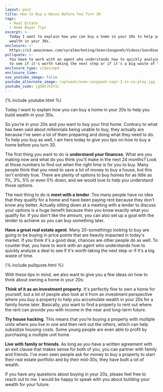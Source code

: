 ```yaml
---
layout: post
title: How to Buy a House Before You Turn 30
tags:
  - Real Estate
  - Home Buyer Tips
excerpt: >-
  Today I want to explain how you can buy a home in your 20s to help you build
  wealth in your 30s.
enclosure: >-
  https://s3.amazonaws.com/vyralmarketing/Sean+Zanganeh/Videos/San+Diego%252C+CA+Real+Estate+-+How+to+Buy+a+House+Before+You+Turn+30.mp4
pullquote: >-
  You have to work with an agent who understands how to quickly analyze a deal
  to see if it's worth taking the next step or if it's a big waste of time.
enclosure_type: video/mp4
enclosure_time:
use_youtube_image: false
youtube_alternate_image: /uploads/sean-zanganeh-sept-2-ss-no-play.jpg
youtube_code: jg5WtJhZfIc
---
```


{% include youtube.html %}

Today I want to explain how you can buy a home in your 20s to help you build wealth in your 30s.

So you're in your 20s and you want to buy your first home. Contrary to what has been said about millennials being unable to buy, they actually are because I’ve seen a lot of them preparing and doing what they need to do. To help you buy as well, I am here today to give you tips on how to buy a home before you turn 30.

The first thing you want to do is **understand your finances**. What are you making now and what do you think you'll make in the next 24 months? Look at those numbers to find out when the right time is for you to buy. Many people think that you need to save a lot of money to buy a house, but this isn't entirely true. There are plenty of options to buy homes for as little as 1%, 3%, 5% or even 0% down, and we would love to help you understand those options.

The next thing to do is **meet with a lender**. Too many people have no idea that they qualify for a home and have been paying rent because they don't know any better. Actually sitting down at a meeting with a lender to discuss your options is a huge benefit because then you know exactly what you qualify for. If you don't like the amount, you can also set up a goal with the lender to achieve so you can buy something later.

**Have a great real estate agent**. Many 20-somethings looking to buy are going to be buying in price points that are heavily impacted in today's market. If you think it's a good deal, chances are other people do as well. To counter that, you have to work with an agent who understands how to quickly analyze a deal to see if it's worth taking the next step or if it's a big waste of time.

{% include pullquote.html %}

With these tips in mind, we also want to give you a few ideas on how to think about owning a home in your 20s:

**Think of it as an investment property**. It's perfectly fine to own a home for yourself, but a lot of people also look at it from an investment perspective where you buy a property to help you accumulate wealth in your 20s for a family home later. Basically, you want to find a property to rent out where the rent can provide you with income in the near and long-term future.

**Try house hacking**. This means that you’re buying a property with multiple units where you live in one and then rent out the others, which can help subsidize housing costs. Some young people are even able to profit by purchasing a multiple unit home.

**Live with family or friends**. As long as you have a written agreement with an exit clause that makes sense for both of you, you can partner with family and friends. I’ve even seen people ask for money to buy a property to start their real estate portfolio and by their mid-30s, they have built a lot of wealth.

If you have any questions about buying in your 20s, please feel free to reach out to me. I would be happy to speak with you about building your wealth for your future.